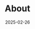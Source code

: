 ---
weight: 990000000000
title: "About"
subtitle:
description: "關於本站"
icon: help
weight: 99
date: 2025-02-26
images: []
---